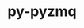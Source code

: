 ---
title: "py-pyzmq"
layout: cache
categories: [package, develop]
meta: {"compilers": ["gcc@=11.1.0", "gcc@=11.4.0", "gcc@=9.4.0", "oneapi@=2024.2.1"], "num_specs": 96, "num_specs_by_stack": {"data-vis-sdk": 6, "e4s": 26, "e4s-neoverse-v2": 19, "e4s-neoverse_v1": 12, "e4s-oneapi": 28, "e4s-power": 5, "root": 96}, "oss": ["ubuntu20.04", "ubuntu22.04"], "platforms": ["linux"], "stacks": ["data-vis-sdk", "e4s", "e4s-neoverse-v2", "e4s-neoverse_v1", "e4s-oneapi", "e4s-power", "root"], "targets": ["neoverse_v1", "neoverse_v2", "ppc64le", "x86_64_v3"], "versions": ["17.1.2", "25.1.2", "26.2.0"]}
spec_details: [{"compiler": "oneapi@=2024.2.1", "hash": "2eceih6ie76fep6oa3f5pjsam4u2s2an", "os": "ubuntu22.04", "platform": "linux", "size": "-", "stacks": ["e4s-oneapi", "root"], "tarball": "https://binaries.spack.io/develop/build_cache/linux-ubuntu22.04-x86_64_v3/oneapi-2024.2.1/py-pyzmq-17.1.2/linux-ubuntu22.04-x86_64_v3-oneapi-2024.2.1-py-pyzmq-17.1.2-2eceih6ie76fep6oa3f5pjsam4u2s2an.spack", "target": "x86_64_v3", "variants": ["build_system=python_pip"], "versions": ["17.1.2"]}, {"compiler": "gcc@=11.4.0", "hash": "2oae6zrz6oubqc44cr7nrxunhf3uba4o", "os": "ubuntu22.04", "platform": "linux", "size": "-", "stacks": ["e4s-neoverse-v2", "root"], "tarball": "https://binaries.spack.io/develop/build_cache/linux-ubuntu22.04-neoverse_v2/gcc-11.4.0/py-pyzmq-26.2.0/linux-ubuntu22.04-neoverse_v2-gcc-11.4.0-py-pyzmq-26.2.0-2oae6zrz6oubqc44cr7nrxunhf3uba4o.spack", "target": "neoverse_v2", "variants": ["build_system=python_pip"], "versions": ["26.2.0"]}, {"compiler": "gcc@=11.4.0", "hash": "3hwk3dhipizdsq2pujb5dceyqb5iquoe", "os": "ubuntu22.04", "platform": "linux", "size": "-", "stacks": ["e4s", "root"], "tarball": "https://binaries.spack.io/develop/build_cache/linux-ubuntu22.04-x86_64_v3/gcc-11.4.0/py-pyzmq-26.2.0/linux-ubuntu22.04-x86_64_v3-gcc-11.4.0-py-pyzmq-26.2.0-3hwk3dhipizdsq2pujb5dceyqb5iquoe.spack", "target": "x86_64_v3", "variants": ["build_system=python_pip"], "versions": ["26.2.0"]}, {"compiler": "oneapi@=2024.2.1", "hash": "3mwq224v6unpkntzpf32glb6bvh7gjcb", "os": "ubuntu22.04", "platform": "linux", "size": "-", "stacks": ["e4s-oneapi", "root"], "tarball": "https://binaries.spack.io/develop/build_cache/linux-ubuntu22.04-x86_64_v3/oneapi-2024.2.1/py-pyzmq-25.1.2/linux-ubuntu22.04-x86_64_v3-oneapi-2024.2.1-py-pyzmq-25.1.2-3mwq224v6unpkntzpf32glb6bvh7gjcb.spack", "target": "x86_64_v3", "variants": ["build_system=python_pip"], "versions": ["25.1.2"]}, {"compiler": "gcc@=11.4.0", "hash": "3qciayjk7y2mb5tmisbpz7wwezadfddk", "os": "ubuntu22.04", "platform": "linux", "size": "-", "stacks": ["e4s-neoverse-v2", "root"], "tarball": "https://binaries.spack.io/develop/build_cache/linux-ubuntu22.04-neoverse_v2/gcc-11.4.0/py-pyzmq-26.2.0/linux-ubuntu22.04-neoverse_v2-gcc-11.4.0-py-pyzmq-26.2.0-3qciayjk7y2mb5tmisbpz7wwezadfddk.spack", "target": "neoverse_v2", "variants": ["build_system=python_pip"], "versions": ["26.2.0"]}, {"compiler": "gcc@=9.4.0", "hash": "3ugiafbokcx6nlbud3jbcpdjyluckcir", "os": "ubuntu20.04", "platform": "linux", "size": "-", "stacks": ["e4s-power", "root"], "tarball": "https://binaries.spack.io/develop/build_cache/linux-ubuntu20.04-ppc64le/gcc-9.4.0/py-pyzmq-26.2.0/linux-ubuntu20.04-ppc64le-gcc-9.4.0-py-pyzmq-26.2.0-3ugiafbokcx6nlbud3jbcpdjyluckcir.spack", "target": "ppc64le", "variants": ["build_system=python_pip"], "versions": ["26.2.0"]}, {"compiler": "gcc@=11.4.0", "hash": "5dyulc4cxj2dscjch6gj26rkh24xlc7a", "os": "ubuntu22.04", "platform": "linux", "size": "-", "stacks": ["e4s-neoverse_v1", "root"], "tarball": "https://binaries.spack.io/develop/build_cache/linux-ubuntu22.04-neoverse_v1/gcc-11.4.0/py-pyzmq-26.2.0/linux-ubuntu22.04-neoverse_v1-gcc-11.4.0-py-pyzmq-26.2.0-5dyulc4cxj2dscjch6gj26rkh24xlc7a.spack", "target": "neoverse_v1", "variants": ["build_system=python_pip"], "versions": ["26.2.0"]}, {"compiler": "gcc@=11.4.0", "hash": "5f54tcur2lsf4bda6fdpqik5y4rlvtag", "os": "ubuntu22.04", "platform": "linux", "size": "-", "stacks": ["e4s-neoverse_v1", "root"], "tarball": "https://binaries.spack.io/develop/build_cache/linux-ubuntu22.04-neoverse_v1/gcc-11.4.0/py-pyzmq-26.2.0/linux-ubuntu22.04-neoverse_v1-gcc-11.4.0-py-pyzmq-26.2.0-5f54tcur2lsf4bda6fdpqik5y4rlvtag.spack", "target": "neoverse_v1", "variants": ["build_system=python_pip"], "versions": ["26.2.0"]}, {"compiler": "gcc@=11.4.0", "hash": "6aqzkogux7k7ggb7pfv4lmoj4m7zyh6q", "os": "ubuntu22.04", "platform": "linux", "size": "-", "stacks": ["e4s", "root"], "tarball": "https://binaries.spack.io/develop/build_cache/linux-ubuntu22.04-x86_64_v3/gcc-11.4.0/py-pyzmq-26.2.0/linux-ubuntu22.04-x86_64_v3-gcc-11.4.0-py-pyzmq-26.2.0-6aqzkogux7k7ggb7pfv4lmoj4m7zyh6q.spack", "target": "x86_64_v3", "variants": ["build_system=python_pip"], "versions": ["26.2.0"]}, {"compiler": "oneapi@=2024.2.1", "hash": "6mvno2xlm23uec53updbodddc3vlqo7q", "os": "ubuntu22.04", "platform": "linux", "size": "-", "stacks": ["e4s-oneapi", "root"], "tarball": "https://binaries.spack.io/develop/build_cache/linux-ubuntu22.04-x86_64_v3/oneapi-2024.2.1/py-pyzmq-26.2.0/linux-ubuntu22.04-x86_64_v3-oneapi-2024.2.1-py-pyzmq-26.2.0-6mvno2xlm23uec53updbodddc3vlqo7q.spack", "target": "x86_64_v3", "variants": ["build_system=python_pip"], "versions": ["26.2.0"]}, {"compiler": "gcc@=9.4.0", "hash": "6rc7b2mvg7y5anyvrrp7c3hvrbr3wvxd", "os": "ubuntu20.04", "platform": "linux", "size": "-", "stacks": ["e4s-power", "root"], "tarball": "https://binaries.spack.io/develop/build_cache/linux-ubuntu20.04-ppc64le/gcc-9.4.0/py-pyzmq-17.1.2/linux-ubuntu20.04-ppc64le-gcc-9.4.0-py-pyzmq-17.1.2-6rc7b2mvg7y5anyvrrp7c3hvrbr3wvxd.spack", "target": "ppc64le", "variants": ["build_system=python_pip"], "versions": ["17.1.2"]}, {"compiler": "gcc@=11.4.0", "hash": "6wvcv7i7qxbysq6uehuvfehyqlu7rcm7", "os": "ubuntu22.04", "platform": "linux", "size": "-", "stacks": ["e4s", "root"], "tarball": "https://binaries.spack.io/develop/build_cache/linux-ubuntu22.04-x86_64_v3/gcc-11.4.0/py-pyzmq-26.2.0/linux-ubuntu22.04-x86_64_v3-gcc-11.4.0-py-pyzmq-26.2.0-6wvcv7i7qxbysq6uehuvfehyqlu7rcm7.spack", "target": "x86_64_v3", "variants": ["build_system=python_pip"], "versions": ["26.2.0"]}, {"compiler": "gcc@=11.4.0", "hash": "75zyy6cfygc6635wnz6ofy33ucbaywra", "os": "ubuntu22.04", "platform": "linux", "size": "-", "stacks": ["e4s-neoverse_v1", "root"], "tarball": "https://binaries.spack.io/develop/build_cache/linux-ubuntu22.04-neoverse_v1/gcc-11.4.0/py-pyzmq-17.1.2/linux-ubuntu22.04-neoverse_v1-gcc-11.4.0-py-pyzmq-17.1.2-75zyy6cfygc6635wnz6ofy33ucbaywra.spack", "target": "neoverse_v1", "variants": ["build_system=python_pip"], "versions": ["17.1.2"]}, {"compiler": "gcc@=11.4.0", "hash": "7q4e4tqpak3iyk5oayxemsea57xc54xr", "os": "ubuntu22.04", "platform": "linux", "size": "-", "stacks": ["e4s-neoverse_v1", "root"], "tarball": "https://binaries.spack.io/develop/build_cache/linux-ubuntu22.04-neoverse_v1/gcc-11.4.0/py-pyzmq-26.2.0/linux-ubuntu22.04-neoverse_v1-gcc-11.4.0-py-pyzmq-26.2.0-7q4e4tqpak3iyk5oayxemsea57xc54xr.spack", "target": "neoverse_v1", "variants": ["build_system=python_pip"], "versions": ["26.2.0"]}, {"compiler": "gcc@=11.1.0", "hash": "afj47qhtyxhnnrk7c7tmkcrjeumjwhy3", "os": "ubuntu20.04", "platform": "linux", "size": "-", "stacks": ["data-vis-sdk", "root"], "tarball": "https://binaries.spack.io/develop/build_cache/linux-ubuntu20.04-x86_64_v3/gcc-11.1.0/py-pyzmq-26.2.0/linux-ubuntu20.04-x86_64_v3-gcc-11.1.0-py-pyzmq-26.2.0-afj47qhtyxhnnrk7c7tmkcrjeumjwhy3.spack", "target": "x86_64_v3", "variants": ["build_system=python_pip"], "versions": ["26.2.0"]}, {"compiler": "gcc@=11.4.0", "hash": "bg7xih22dyfpvw2abak4wj4zlqnt4zez", "os": "ubuntu22.04", "platform": "linux", "size": "-", "stacks": ["e4s-neoverse-v2", "root"], "tarball": "https://binaries.spack.io/develop/build_cache/linux-ubuntu22.04-neoverse_v2/gcc-11.4.0/py-pyzmq-26.2.0/linux-ubuntu22.04-neoverse_v2-gcc-11.4.0-py-pyzmq-26.2.0-bg7xih22dyfpvw2abak4wj4zlqnt4zez.spack", "target": "neoverse_v2", "variants": ["build_system=python_pip"], "versions": ["26.2.0"]}, {"compiler": "gcc@=11.4.0", "hash": "btiwkcsv3wboiuckm5nyds2nalttu3zp", "os": "ubuntu22.04", "platform": "linux", "size": "-", "stacks": ["e4s", "root"], "tarball": "https://binaries.spack.io/develop/build_cache/linux-ubuntu22.04-x86_64_v3/gcc-11.4.0/py-pyzmq-26.2.0/linux-ubuntu22.04-x86_64_v3-gcc-11.4.0-py-pyzmq-26.2.0-btiwkcsv3wboiuckm5nyds2nalttu3zp.spack", "target": "x86_64_v3", "variants": ["build_system=python_pip"], "versions": ["26.2.0"]}, {"compiler": "oneapi@=2024.2.1", "hash": "c5dyucjps2g5ockrtasfxco4yriujs5b", "os": "ubuntu22.04", "platform": "linux", "size": "-", "stacks": ["e4s-oneapi", "root"], "tarball": "https://binaries.spack.io/develop/build_cache/linux-ubuntu22.04-x86_64_v3/oneapi-2024.2.1/py-pyzmq-26.2.0/linux-ubuntu22.04-x86_64_v3-oneapi-2024.2.1-py-pyzmq-26.2.0-c5dyucjps2g5ockrtasfxco4yriujs5b.spack", "target": "x86_64_v3", "variants": ["build_system=python_pip"], "versions": ["26.2.0"]}, {"compiler": "gcc@=11.4.0", "hash": "c6auvhytkonqej3tix5e2vyjeght5npo", "os": "ubuntu22.04", "platform": "linux", "size": "-", "stacks": ["e4s", "root"], "tarball": "https://binaries.spack.io/develop/build_cache/linux-ubuntu22.04-x86_64_v3/gcc-11.4.0/py-pyzmq-26.2.0/linux-ubuntu22.04-x86_64_v3-gcc-11.4.0-py-pyzmq-26.2.0-c6auvhytkonqej3tix5e2vyjeght5npo.spack", "target": "x86_64_v3", "variants": ["build_system=python_pip"], "versions": ["26.2.0"]}, {"compiler": "oneapi@=2024.2.1", "hash": "cie2ulb7e4tpzbd5lr5df4fhc226v4rl", "os": "ubuntu22.04", "platform": "linux", "size": "-", "stacks": ["e4s-oneapi", "root"], "tarball": "https://binaries.spack.io/develop/build_cache/linux-ubuntu22.04-x86_64_v3/oneapi-2024.2.1/py-pyzmq-26.2.0/linux-ubuntu22.04-x86_64_v3-oneapi-2024.2.1-py-pyzmq-26.2.0-cie2ulb7e4tpzbd5lr5df4fhc226v4rl.spack", "target": "x86_64_v3", "variants": ["build_system=python_pip"], "versions": ["26.2.0"]}, {"compiler": "gcc@=11.4.0", "hash": "cobxzrp4epy2m4i4tjlhwqy2pvemgjat", "os": "ubuntu22.04", "platform": "linux", "size": "-", "stacks": ["e4s-neoverse-v2", "root"], "tarball": "https://binaries.spack.io/develop/build_cache/linux-ubuntu22.04-neoverse_v2/gcc-11.4.0/py-pyzmq-26.2.0/linux-ubuntu22.04-neoverse_v2-gcc-11.4.0-py-pyzmq-26.2.0-cobxzrp4epy2m4i4tjlhwqy2pvemgjat.spack", "target": "neoverse_v2", "variants": ["build_system=python_pip"], "versions": ["26.2.0"]}, {"compiler": "oneapi@=2024.2.1", "hash": "cofxy6mefqax4rpdc4jcgjqmxaf2vzkq", "os": "ubuntu22.04", "platform": "linux", "size": "-", "stacks": ["e4s-oneapi", "root"], "tarball": "https://binaries.spack.io/develop/build_cache/linux-ubuntu22.04-x86_64_v3/oneapi-2024.2.1/py-pyzmq-26.2.0/linux-ubuntu22.04-x86_64_v3-oneapi-2024.2.1-py-pyzmq-26.2.0-cofxy6mefqax4rpdc4jcgjqmxaf2vzkq.spack", "target": "x86_64_v3", "variants": ["build_system=python_pip"], "versions": ["26.2.0"]}, {"compiler": "oneapi@=2024.2.1", "hash": "csu6po5mlsiqxsntfopdvlolvchkbzbb", "os": "ubuntu22.04", "platform": "linux", "size": "-", "stacks": ["e4s-oneapi", "root"], "tarball": "https://binaries.spack.io/develop/build_cache/linux-ubuntu22.04-x86_64_v3/oneapi-2024.2.1/py-pyzmq-25.1.2/linux-ubuntu22.04-x86_64_v3-oneapi-2024.2.1-py-pyzmq-25.1.2-csu6po5mlsiqxsntfopdvlolvchkbzbb.spack", "target": "x86_64_v3", "variants": ["build_system=python_pip"], "versions": ["25.1.2"]}, {"compiler": "oneapi@=2024.2.1", "hash": "d3iv3lah4xo23zhugnwyexvsuz6v2zpv", "os": "ubuntu22.04", "platform": "linux", "size": "-", "stacks": ["e4s-oneapi", "root"], "tarball": "https://binaries.spack.io/develop/build_cache/linux-ubuntu22.04-x86_64_v3/oneapi-2024.2.1/py-pyzmq-25.1.2/linux-ubuntu22.04-x86_64_v3-oneapi-2024.2.1-py-pyzmq-25.1.2-d3iv3lah4xo23zhugnwyexvsuz6v2zpv.spack", "target": "x86_64_v3", "variants": ["build_system=python_pip"], "versions": ["25.1.2"]}, {"compiler": "oneapi@=2024.2.1", "hash": "da4ptlvdk5i3ams3eea4zigu6bi363gv", "os": "ubuntu22.04", "platform": "linux", "size": "-", "stacks": ["e4s-oneapi", "root"], "tarball": "https://binaries.spack.io/develop/build_cache/linux-ubuntu22.04-x86_64_v3/oneapi-2024.2.1/py-pyzmq-26.2.0/linux-ubuntu22.04-x86_64_v3-oneapi-2024.2.1-py-pyzmq-26.2.0-da4ptlvdk5i3ams3eea4zigu6bi363gv.spack", "target": "x86_64_v3", "variants": ["build_system=python_pip"], "versions": ["26.2.0"]}, {"compiler": "gcc@=11.4.0", "hash": "davrbyadnwnrdyz3llzamay2qri6hwuj", "os": "ubuntu22.04", "platform": "linux", "size": "-", "stacks": ["e4s", "root"], "tarball": "https://binaries.spack.io/develop/build_cache/linux-ubuntu22.04-x86_64_v3/gcc-11.4.0/py-pyzmq-17.1.2/linux-ubuntu22.04-x86_64_v3-gcc-11.4.0-py-pyzmq-17.1.2-davrbyadnwnrdyz3llzamay2qri6hwuj.spack", "target": "x86_64_v3", "variants": ["build_system=python_pip"], "versions": ["17.1.2"]}, {"compiler": "oneapi@=2024.2.1", "hash": "ddn6da5jnuxjgwkzrrkrwe3ay62hza5g", "os": "ubuntu22.04", "platform": "linux", "size": "-", "stacks": ["e4s-oneapi", "root"], "tarball": "https://binaries.spack.io/develop/build_cache/linux-ubuntu22.04-x86_64_v3/oneapi-2024.2.1/py-pyzmq-26.2.0/linux-ubuntu22.04-x86_64_v3-oneapi-2024.2.1-py-pyzmq-26.2.0-ddn6da5jnuxjgwkzrrkrwe3ay62hza5g.spack", "target": "x86_64_v3", "variants": ["build_system=python_pip"], "versions": ["26.2.0"]}, {"compiler": "gcc@=11.4.0", "hash": "drumi6on2czp4pfo77hu77e5oqwj3i4y", "os": "ubuntu22.04", "platform": "linux", "size": "-", "stacks": ["e4s-neoverse-v2", "root"], "tarball": "https://binaries.spack.io/develop/build_cache/linux-ubuntu22.04-neoverse_v2/gcc-11.4.0/py-pyzmq-26.2.0/linux-ubuntu22.04-neoverse_v2-gcc-11.4.0-py-pyzmq-26.2.0-drumi6on2czp4pfo77hu77e5oqwj3i4y.spack", "target": "neoverse_v2", "variants": ["build_system=python_pip"], "versions": ["26.2.0"]}, {"compiler": "gcc@=11.4.0", "hash": "dypkr6bqhafugrceky2hejdrxuxkz4ko", "os": "ubuntu22.04", "platform": "linux", "size": "-", "stacks": ["e4s", "root"], "tarball": "https://binaries.spack.io/develop/build_cache/linux-ubuntu22.04-x86_64_v3/gcc-11.4.0/py-pyzmq-17.1.2/linux-ubuntu22.04-x86_64_v3-gcc-11.4.0-py-pyzmq-17.1.2-dypkr6bqhafugrceky2hejdrxuxkz4ko.spack", "target": "x86_64_v3", "variants": ["build_system=python_pip"], "versions": ["17.1.2"]}, {"compiler": "gcc@=11.4.0", "hash": "eeognz67jtyrynzna4bpcqtnfk3sat75", "os": "ubuntu22.04", "platform": "linux", "size": "-", "stacks": ["e4s-neoverse-v2", "root"], "tarball": "https://binaries.spack.io/develop/build_cache/linux-ubuntu22.04-neoverse_v2/gcc-11.4.0/py-pyzmq-26.2.0/linux-ubuntu22.04-neoverse_v2-gcc-11.4.0-py-pyzmq-26.2.0-eeognz67jtyrynzna4bpcqtnfk3sat75.spack", "target": "neoverse_v2", "variants": ["build_system=python_pip"], "versions": ["26.2.0"]}, {"compiler": "gcc@=11.4.0", "hash": "fcxdxzyx4vjztb33nnkqouhphmddnvp7", "os": "ubuntu22.04", "platform": "linux", "size": "-", "stacks": ["e4s", "root"], "tarball": "https://binaries.spack.io/develop/build_cache/linux-ubuntu22.04-x86_64_v3/gcc-11.4.0/py-pyzmq-26.2.0/linux-ubuntu22.04-x86_64_v3-gcc-11.4.0-py-pyzmq-26.2.0-fcxdxzyx4vjztb33nnkqouhphmddnvp7.spack", "target": "x86_64_v3", "variants": ["build_system=python_pip"], "versions": ["26.2.0"]}, {"compiler": "oneapi@=2024.2.1", "hash": "fl3tanzyma5xd5msmcypzfddgzwssmln", "os": "ubuntu22.04", "platform": "linux", "size": "-", "stacks": ["e4s-oneapi", "root"], "tarball": "https://binaries.spack.io/develop/build_cache/linux-ubuntu22.04-x86_64_v3/oneapi-2024.2.1/py-pyzmq-25.1.2/linux-ubuntu22.04-x86_64_v3-oneapi-2024.2.1-py-pyzmq-25.1.2-fl3tanzyma5xd5msmcypzfddgzwssmln.spack", "target": "x86_64_v3", "variants": ["build_system=python_pip"], "versions": ["25.1.2"]}, {"compiler": "gcc@=11.4.0", "hash": "fne732dlnmtag6oewizmb4k5vsepzvzh", "os": "ubuntu22.04", "platform": "linux", "size": "-", "stacks": ["e4s", "root"], "tarball": "https://binaries.spack.io/develop/build_cache/linux-ubuntu22.04-x86_64_v3/gcc-11.4.0/py-pyzmq-26.2.0/linux-ubuntu22.04-x86_64_v3-gcc-11.4.0-py-pyzmq-26.2.0-fne732dlnmtag6oewizmb4k5vsepzvzh.spack", "target": "x86_64_v3", "variants": ["build_system=python_pip"], "versions": ["26.2.0"]}, {"compiler": "gcc@=11.4.0", "hash": "frgbhuidqc2uty4uhur23hjwcojftruw", "os": "ubuntu22.04", "platform": "linux", "size": "-", "stacks": ["e4s-neoverse-v2", "root"], "tarball": "https://binaries.spack.io/develop/build_cache/linux-ubuntu22.04-neoverse_v2/gcc-11.4.0/py-pyzmq-26.2.0/linux-ubuntu22.04-neoverse_v2-gcc-11.4.0-py-pyzmq-26.2.0-frgbhuidqc2uty4uhur23hjwcojftruw.spack", "target": "neoverse_v2", "variants": ["build_system=python_pip"], "versions": ["26.2.0"]}, {"compiler": "oneapi@=2024.2.1", "hash": "fyvwahdhkiy7vvqzzxoivx4xrkfw2kyf", "os": "ubuntu22.04", "platform": "linux", "size": "-", "stacks": ["e4s-oneapi", "root"], "tarball": "https://binaries.spack.io/develop/build_cache/linux-ubuntu22.04-x86_64_v3/oneapi-2024.2.1/py-pyzmq-17.1.2/linux-ubuntu22.04-x86_64_v3-oneapi-2024.2.1-py-pyzmq-17.1.2-fyvwahdhkiy7vvqzzxoivx4xrkfw2kyf.spack", "target": "x86_64_v3", "variants": ["build_system=python_pip"], "versions": ["17.1.2"]}, {"compiler": "gcc@=11.4.0", "hash": "g2ykomaayz2rrlaqaw3ddmyijqczxbfc", "os": "ubuntu22.04", "platform": "linux", "size": "-", "stacks": ["e4s-neoverse-v2", "root"], "tarball": "https://binaries.spack.io/develop/build_cache/linux-ubuntu22.04-neoverse_v2/gcc-11.4.0/py-pyzmq-17.1.2/linux-ubuntu22.04-neoverse_v2-gcc-11.4.0-py-pyzmq-17.1.2-g2ykomaayz2rrlaqaw3ddmyijqczxbfc.spack", "target": "neoverse_v2", "variants": ["build_system=python_pip"], "versions": ["17.1.2"]}, {"compiler": "gcc@=11.4.0", "hash": "g56hit5mtdzkfaqokbgtzoxxx63kpbvl", "os": "ubuntu22.04", "platform": "linux", "size": "-", "stacks": ["e4s-neoverse-v2", "root"], "tarball": "https://binaries.spack.io/develop/build_cache/linux-ubuntu22.04-neoverse_v2/gcc-11.4.0/py-pyzmq-17.1.2/linux-ubuntu22.04-neoverse_v2-gcc-11.4.0-py-pyzmq-17.1.2-g56hit5mtdzkfaqokbgtzoxxx63kpbvl.spack", "target": "neoverse_v2", "variants": ["build_system=python_pip"], "versions": ["17.1.2"]}, {"compiler": "gcc@=11.4.0", "hash": "ge2gdrzs7vs4vwjxzzjsn73izjbzuugz", "os": "ubuntu22.04", "platform": "linux", "size": "-", "stacks": ["e4s", "root"], "tarball": "https://binaries.spack.io/develop/build_cache/linux-ubuntu22.04-x86_64_v3/gcc-11.4.0/py-pyzmq-26.2.0/linux-ubuntu22.04-x86_64_v3-gcc-11.4.0-py-pyzmq-26.2.0-ge2gdrzs7vs4vwjxzzjsn73izjbzuugz.spack", "target": "x86_64_v3", "variants": ["build_system=python_pip"], "versions": ["26.2.0"]}, {"compiler": "gcc@=9.4.0", "hash": "ged2bvyxb5cgzlngbrlkiwtkbz4ztsm6", "os": "ubuntu20.04", "platform": "linux", "size": "-", "stacks": ["e4s-power", "root"], "tarball": "https://binaries.spack.io/develop/build_cache/linux-ubuntu20.04-ppc64le/gcc-9.4.0/py-pyzmq-26.2.0/linux-ubuntu20.04-ppc64le-gcc-9.4.0-py-pyzmq-26.2.0-ged2bvyxb5cgzlngbrlkiwtkbz4ztsm6.spack", "target": "ppc64le", "variants": ["build_system=python_pip"], "versions": ["26.2.0"]}, {"compiler": "oneapi@=2024.2.1", "hash": "gtdqmrul5rho4iibyuxkkeuykx2gezrp", "os": "ubuntu22.04", "platform": "linux", "size": "-", "stacks": ["e4s-oneapi", "root"], "tarball": "https://binaries.spack.io/develop/build_cache/linux-ubuntu22.04-x86_64_v3/oneapi-2024.2.1/py-pyzmq-26.2.0/linux-ubuntu22.04-x86_64_v3-oneapi-2024.2.1-py-pyzmq-26.2.0-gtdqmrul5rho4iibyuxkkeuykx2gezrp.spack", "target": "x86_64_v3", "variants": ["build_system=python_pip"], "versions": ["26.2.0"]}, {"compiler": "gcc@=11.4.0", "hash": "hfkgtjccm4i53zvdyoizcitkvbketin4", "os": "ubuntu22.04", "platform": "linux", "size": "-", "stacks": ["e4s-neoverse-v2", "root"], "tarball": "https://binaries.spack.io/develop/build_cache/linux-ubuntu22.04-neoverse_v2/gcc-11.4.0/py-pyzmq-17.1.2/linux-ubuntu22.04-neoverse_v2-gcc-11.4.0-py-pyzmq-17.1.2-hfkgtjccm4i53zvdyoizcitkvbketin4.spack", "target": "neoverse_v2", "variants": ["build_system=python_pip"], "versions": ["17.1.2"]}, {"compiler": "oneapi@=2024.2.1", "hash": "hpgsb3tfhj7hyl7pvbj5souyqqschtag", "os": "ubuntu22.04", "platform": "linux", "size": "-", "stacks": ["e4s-oneapi", "root"], "tarball": "https://binaries.spack.io/develop/build_cache/linux-ubuntu22.04-x86_64_v3/oneapi-2024.2.1/py-pyzmq-26.2.0/linux-ubuntu22.04-x86_64_v3-oneapi-2024.2.1-py-pyzmq-26.2.0-hpgsb3tfhj7hyl7pvbj5souyqqschtag.spack", "target": "x86_64_v3", "variants": ["build_system=python_pip"], "versions": ["26.2.0"]}, {"compiler": "oneapi@=2024.2.1", "hash": "htosvlwnjjiexvezgnazfwkomwullhxs", "os": "ubuntu22.04", "platform": "linux", "size": "-", "stacks": ["e4s-oneapi", "root"], "tarball": "https://binaries.spack.io/develop/build_cache/linux-ubuntu22.04-x86_64_v3/oneapi-2024.2.1/py-pyzmq-26.2.0/linux-ubuntu22.04-x86_64_v3-oneapi-2024.2.1-py-pyzmq-26.2.0-htosvlwnjjiexvezgnazfwkomwullhxs.spack", "target": "x86_64_v3", "variants": ["build_system=python_pip"], "versions": ["26.2.0"]}, {"compiler": "gcc@=9.4.0", "hash": "huzllifuec2taogszphkeoamwahsvveg", "os": "ubuntu20.04", "platform": "linux", "size": "-", "stacks": ["e4s-power", "root"], "tarball": "https://binaries.spack.io/develop/build_cache/linux-ubuntu20.04-ppc64le/gcc-9.4.0/py-pyzmq-26.2.0/linux-ubuntu20.04-ppc64le-gcc-9.4.0-py-pyzmq-26.2.0-huzllifuec2taogszphkeoamwahsvveg.spack", "target": "ppc64le", "variants": ["build_system=python_pip"], "versions": ["26.2.0"]}, {"compiler": "oneapi@=2024.2.1", "hash": "iarq7zpuacger2acoicxuxgux5ngf5tq", "os": "ubuntu22.04", "platform": "linux", "size": "-", "stacks": ["e4s-oneapi", "root"], "tarball": "https://binaries.spack.io/develop/build_cache/linux-ubuntu22.04-x86_64_v3/oneapi-2024.2.1/py-pyzmq-26.2.0/linux-ubuntu22.04-x86_64_v3-oneapi-2024.2.1-py-pyzmq-26.2.0-iarq7zpuacger2acoicxuxgux5ngf5tq.spack", "target": "x86_64_v3", "variants": ["build_system=python_pip"], "versions": ["26.2.0"]}, {"compiler": "gcc@=11.4.0", "hash": "ihtkdgopfdjvz7zatxxy6at42ca2wa5u", "os": "ubuntu22.04", "platform": "linux", "size": "-", "stacks": ["e4s", "root"], "tarball": "https://binaries.spack.io/develop/build_cache/linux-ubuntu22.04-x86_64_v3/gcc-11.4.0/py-pyzmq-26.2.0/linux-ubuntu22.04-x86_64_v3-gcc-11.4.0-py-pyzmq-26.2.0-ihtkdgopfdjvz7zatxxy6at42ca2wa5u.spack", "target": "x86_64_v3", "variants": ["build_system=python_pip"], "versions": ["26.2.0"]}, {"compiler": "gcc@=11.4.0", "hash": "iycofr6mf2arpgdz5hsocmycueztgxoq", "os": "ubuntu22.04", "platform": "linux", "size": "-", "stacks": ["e4s-neoverse_v1", "root"], "tarball": "https://binaries.spack.io/develop/build_cache/linux-ubuntu22.04-neoverse_v1/gcc-11.4.0/py-pyzmq-26.2.0/linux-ubuntu22.04-neoverse_v1-gcc-11.4.0-py-pyzmq-26.2.0-iycofr6mf2arpgdz5hsocmycueztgxoq.spack", "target": "neoverse_v1", "variants": ["build_system=python_pip"], "versions": ["26.2.0"]}, {"compiler": "gcc@=11.4.0", "hash": "jrbab7mobcfcwjse4ovdp62jcqs4dn3e", "os": "ubuntu22.04", "platform": "linux", "size": "-", "stacks": ["e4s-neoverse_v1", "root"], "tarball": "https://binaries.spack.io/develop/build_cache/linux-ubuntu22.04-neoverse_v1/gcc-11.4.0/py-pyzmq-17.1.2/linux-ubuntu22.04-neoverse_v1-gcc-11.4.0-py-pyzmq-17.1.2-jrbab7mobcfcwjse4ovdp62jcqs4dn3e.spack", "target": "neoverse_v1", "variants": ["build_system=python_pip"], "versions": ["17.1.2"]}, {"compiler": "gcc@=11.4.0", "hash": "jt6emjm54fkmm5efxllq7ojytp4ffcju", "os": "ubuntu22.04", "platform": "linux", "size": "-", "stacks": ["e4s", "root"], "tarball": "https://binaries.spack.io/develop/build_cache/linux-ubuntu22.04-x86_64_v3/gcc-11.4.0/py-pyzmq-26.2.0/linux-ubuntu22.04-x86_64_v3-gcc-11.4.0-py-pyzmq-26.2.0-jt6emjm54fkmm5efxllq7ojytp4ffcju.spack", "target": "x86_64_v3", "variants": ["build_system=python_pip"], "versions": ["26.2.0"]}, {"compiler": "gcc@=11.1.0", "hash": "keziqd2xsw3v5rmwgpa6jtxg5hlvnb7l", "os": "ubuntu20.04", "platform": "linux", "size": "-", "stacks": ["data-vis-sdk", "root"], "tarball": "https://binaries.spack.io/develop/build_cache/linux-ubuntu20.04-x86_64_v3/gcc-11.1.0/py-pyzmq-26.2.0/linux-ubuntu20.04-x86_64_v3-gcc-11.1.0-py-pyzmq-26.2.0-keziqd2xsw3v5rmwgpa6jtxg5hlvnb7l.spack", "target": "x86_64_v3", "variants": ["build_system=python_pip"], "versions": ["26.2.0"]}, {"compiler": "gcc@=11.4.0", "hash": "lcqqsxgavsgdykualhienoyi7h7ulwmi", "os": "ubuntu22.04", "platform": "linux", "size": "-", "stacks": ["e4s-neoverse-v2", "root"], "tarball": "https://binaries.spack.io/develop/build_cache/linux-ubuntu22.04-neoverse_v2/gcc-11.4.0/py-pyzmq-17.1.2/linux-ubuntu22.04-neoverse_v2-gcc-11.4.0-py-pyzmq-17.1.2-lcqqsxgavsgdykualhienoyi7h7ulwmi.spack", "target": "neoverse_v2", "variants": ["build_system=python_pip"], "versions": ["17.1.2"]}, {"compiler": "gcc@=11.4.0", "hash": "loupt5ji2lh4a3gge43cst5g5yc22wkh", "os": "ubuntu22.04", "platform": "linux", "size": "-", "stacks": ["e4s-neoverse_v1", "root"], "tarball": "https://binaries.spack.io/develop/build_cache/linux-ubuntu22.04-neoverse_v1/gcc-11.4.0/py-pyzmq-17.1.2/linux-ubuntu22.04-neoverse_v1-gcc-11.4.0-py-pyzmq-17.1.2-loupt5ji2lh4a3gge43cst5g5yc22wkh.spack", "target": "neoverse_v1", "variants": ["build_system=python_pip"], "versions": ["17.1.2"]}, {"compiler": "gcc@=11.4.0", "hash": "m42527gxk2uwyjn4p44jx2t7gpkhk73m", "os": "ubuntu22.04", "platform": "linux", "size": "-", "stacks": ["e4s", "root"], "tarball": "https://binaries.spack.io/develop/build_cache/linux-ubuntu22.04-x86_64_v3/gcc-11.4.0/py-pyzmq-26.2.0/linux-ubuntu22.04-x86_64_v3-gcc-11.4.0-py-pyzmq-26.2.0-m42527gxk2uwyjn4p44jx2t7gpkhk73m.spack", "target": "x86_64_v3", "variants": ["build_system=python_pip"], "versions": ["26.2.0"]}, {"compiler": "gcc@=11.4.0", "hash": "mkkp5ao6rmxpxpec74f6kaizlqtjqvwy", "os": "ubuntu22.04", "platform": "linux", "size": "-", "stacks": ["e4s", "root"], "tarball": "https://binaries.spack.io/develop/build_cache/linux-ubuntu22.04-x86_64_v3/gcc-11.4.0/py-pyzmq-26.2.0/linux-ubuntu22.04-x86_64_v3-gcc-11.4.0-py-pyzmq-26.2.0-mkkp5ao6rmxpxpec74f6kaizlqtjqvwy.spack", "target": "x86_64_v3", "variants": ["build_system=python_pip"], "versions": ["26.2.0"]}, {"compiler": "oneapi@=2024.2.1", "hash": "nehlihf2kky2l6txqivuu2oxrjshqlrv", "os": "ubuntu22.04", "platform": "linux", "size": "-", "stacks": ["e4s-oneapi", "root"], "tarball": "https://binaries.spack.io/develop/build_cache/linux-ubuntu22.04-x86_64_v3/oneapi-2024.2.1/py-pyzmq-17.1.2/linux-ubuntu22.04-x86_64_v3-oneapi-2024.2.1-py-pyzmq-17.1.2-nehlihf2kky2l6txqivuu2oxrjshqlrv.spack", "target": "x86_64_v3", "variants": ["build_system=python_pip"], "versions": ["17.1.2"]}, {"compiler": "gcc@=9.4.0", "hash": "nnbnuj73dgc6635bzrj3wd5mk2q4lq6m", "os": "ubuntu20.04", "platform": "linux", "size": "-", "stacks": ["e4s-power", "root"], "tarball": "https://binaries.spack.io/develop/build_cache/linux-ubuntu20.04-ppc64le/gcc-9.4.0/py-pyzmq-26.2.0/linux-ubuntu20.04-ppc64le-gcc-9.4.0-py-pyzmq-26.2.0-nnbnuj73dgc6635bzrj3wd5mk2q4lq6m.spack", "target": "ppc64le", "variants": ["build_system=python_pip"], "versions": ["26.2.0"]}, {"compiler": "gcc@=11.4.0", "hash": "oehhtlxjjvdowkqcshlklolcj4yk7xxw", "os": "ubuntu22.04", "platform": "linux", "size": "-", "stacks": ["e4s", "root"], "tarball": "https://binaries.spack.io/develop/build_cache/linux-ubuntu22.04-x86_64_v3/gcc-11.4.0/py-pyzmq-26.2.0/linux-ubuntu22.04-x86_64_v3-gcc-11.4.0-py-pyzmq-26.2.0-oehhtlxjjvdowkqcshlklolcj4yk7xxw.spack", "target": "x86_64_v3", "variants": ["build_system=python_pip"], "versions": ["26.2.0"]}, {"compiler": "gcc@=11.4.0", "hash": "ognlrx6gqbfahs6axlidzuqmdksiaunn", "os": "ubuntu22.04", "platform": "linux", "size": "-", "stacks": ["e4s-neoverse-v2", "root"], "tarball": "https://binaries.spack.io/develop/build_cache/linux-ubuntu22.04-neoverse_v2/gcc-11.4.0/py-pyzmq-17.1.2/linux-ubuntu22.04-neoverse_v2-gcc-11.4.0-py-pyzmq-17.1.2-ognlrx6gqbfahs6axlidzuqmdksiaunn.spack", "target": "neoverse_v2", "variants": ["build_system=python_pip"], "versions": ["17.1.2"]}, {"compiler": "gcc@=11.4.0", "hash": "oiwtvth47kpbgrbwtgcwsfi5lezjzyyc", "os": "ubuntu22.04", "platform": "linux", "size": "-", "stacks": ["e4s-neoverse-v2", "root"], "tarball": "https://binaries.spack.io/develop/build_cache/linux-ubuntu22.04-neoverse_v2/gcc-11.4.0/py-pyzmq-26.2.0/linux-ubuntu22.04-neoverse_v2-gcc-11.4.0-py-pyzmq-26.2.0-oiwtvth47kpbgrbwtgcwsfi5lezjzyyc.spack", "target": "neoverse_v2", "variants": ["build_system=python_pip"], "versions": ["26.2.0"]}, {"compiler": "oneapi@=2024.2.1", "hash": "pnpclcyrina7bozwl7x7zbhpngrxmxjg", "os": "ubuntu22.04", "platform": "linux", "size": "-", "stacks": ["e4s-oneapi", "root"], "tarball": "https://binaries.spack.io/develop/build_cache/linux-ubuntu22.04-x86_64_v3/oneapi-2024.2.1/py-pyzmq-17.1.2/linux-ubuntu22.04-x86_64_v3-oneapi-2024.2.1-py-pyzmq-17.1.2-pnpclcyrina7bozwl7x7zbhpngrxmxjg.spack", "target": "x86_64_v3", "variants": ["build_system=python_pip"], "versions": ["17.1.2"]}, {"compiler": "gcc@=11.4.0", "hash": "pocy2qdxfvdvwg4l3mx3d4f4w3fzr223", "os": "ubuntu22.04", "platform": "linux", "size": "-", "stacks": ["e4s-neoverse_v1", "root"], "tarball": "https://binaries.spack.io/develop/build_cache/linux-ubuntu22.04-neoverse_v1/gcc-11.4.0/py-pyzmq-26.2.0/linux-ubuntu22.04-neoverse_v1-gcc-11.4.0-py-pyzmq-26.2.0-pocy2qdxfvdvwg4l3mx3d4f4w3fzr223.spack", "target": "neoverse_v1", "variants": ["build_system=python_pip"], "versions": ["26.2.0"]}, {"compiler": "gcc@=11.4.0", "hash": "puzb5rgfotb5a33rkfixoq7u5p3xovex", "os": "ubuntu22.04", "platform": "linux", "size": "-", "stacks": ["e4s-neoverse-v2", "root"], "tarball": "https://binaries.spack.io/develop/build_cache/linux-ubuntu22.04-neoverse_v2/gcc-11.4.0/py-pyzmq-26.2.0/linux-ubuntu22.04-neoverse_v2-gcc-11.4.0-py-pyzmq-26.2.0-puzb5rgfotb5a33rkfixoq7u5p3xovex.spack", "target": "neoverse_v2", "variants": ["build_system=python_pip"], "versions": ["26.2.0"]}, {"compiler": "oneapi@=2024.2.1", "hash": "pvsjom4s2nu552p2s7bppzh2aajr2gfz", "os": "ubuntu22.04", "platform": "linux", "size": "-", "stacks": ["e4s-oneapi", "root"], "tarball": "https://binaries.spack.io/develop/build_cache/linux-ubuntu22.04-x86_64_v3/oneapi-2024.2.1/py-pyzmq-26.2.0/linux-ubuntu22.04-x86_64_v3-oneapi-2024.2.1-py-pyzmq-26.2.0-pvsjom4s2nu552p2s7bppzh2aajr2gfz.spack", "target": "x86_64_v3", "variants": ["build_system=python_pip"], "versions": ["26.2.0"]}, {"compiler": "gcc@=11.4.0", "hash": "q2geuflso3qs7bxynijbvxlyszewpaqa", "os": "ubuntu22.04", "platform": "linux", "size": "-", "stacks": ["e4s-neoverse_v1", "root"], "tarball": "https://binaries.spack.io/develop/build_cache/linux-ubuntu22.04-neoverse_v1/gcc-11.4.0/py-pyzmq-26.2.0/linux-ubuntu22.04-neoverse_v1-gcc-11.4.0-py-pyzmq-26.2.0-q2geuflso3qs7bxynijbvxlyszewpaqa.spack", "target": "neoverse_v1", "variants": ["build_system=python_pip"], "versions": ["26.2.0"]}, {"compiler": "gcc@=11.4.0", "hash": "qgplqvmlukbd2qvp7jyvmjcpzddvouz4", "os": "ubuntu22.04", "platform": "linux", "size": "-", "stacks": ["e4s", "root"], "tarball": "https://binaries.spack.io/develop/build_cache/linux-ubuntu22.04-x86_64_v3/gcc-11.4.0/py-pyzmq-17.1.2/linux-ubuntu22.04-x86_64_v3-gcc-11.4.0-py-pyzmq-17.1.2-qgplqvmlukbd2qvp7jyvmjcpzddvouz4.spack", "target": "x86_64_v3", "variants": ["build_system=python_pip"], "versions": ["17.1.2"]}, {"compiler": "gcc@=11.4.0", "hash": "qhbdwwitsg7xtzfjbqlu3cyogey25ksm", "os": "ubuntu22.04", "platform": "linux", "size": "-", "stacks": ["e4s", "root"], "tarball": "https://binaries.spack.io/develop/build_cache/linux-ubuntu22.04-x86_64_v3/gcc-11.4.0/py-pyzmq-26.2.0/linux-ubuntu22.04-x86_64_v3-gcc-11.4.0-py-pyzmq-26.2.0-qhbdwwitsg7xtzfjbqlu3cyogey25ksm.spack", "target": "x86_64_v3", "variants": ["build_system=python_pip"], "versions": ["26.2.0"]}, {"compiler": "gcc@=11.4.0", "hash": "qntltmv3bwcefqxguobgfz4zp6ixjqzu", "os": "ubuntu22.04", "platform": "linux", "size": "-", "stacks": ["e4s", "root"], "tarball": "https://binaries.spack.io/develop/build_cache/linux-ubuntu22.04-x86_64_v3/gcc-11.4.0/py-pyzmq-26.2.0/linux-ubuntu22.04-x86_64_v3-gcc-11.4.0-py-pyzmq-26.2.0-qntltmv3bwcefqxguobgfz4zp6ixjqzu.spack", "target": "x86_64_v3", "variants": ["build_system=python_pip"], "versions": ["26.2.0"]}, {"compiler": "gcc@=11.4.0", "hash": "rphzivmvujbseeohjmjymm5wtkivakin", "os": "ubuntu22.04", "platform": "linux", "size": "-", "stacks": ["e4s-neoverse_v1", "root"], "tarball": "https://binaries.spack.io/develop/build_cache/linux-ubuntu22.04-neoverse_v1/gcc-11.4.0/py-pyzmq-26.2.0/linux-ubuntu22.04-neoverse_v1-gcc-11.4.0-py-pyzmq-26.2.0-rphzivmvujbseeohjmjymm5wtkivakin.spack", "target": "neoverse_v1", "variants": ["build_system=python_pip"], "versions": ["26.2.0"]}, {"compiler": "oneapi@=2024.2.1", "hash": "rtyyaxmvd4qodvszfauqph7awf57ouna", "os": "ubuntu22.04", "platform": "linux", "size": "-", "stacks": ["e4s-oneapi", "root"], "tarball": "https://binaries.spack.io/develop/build_cache/linux-ubuntu22.04-x86_64_v3/oneapi-2024.2.1/py-pyzmq-25.1.2/linux-ubuntu22.04-x86_64_v3-oneapi-2024.2.1-py-pyzmq-25.1.2-rtyyaxmvd4qodvszfauqph7awf57ouna.spack", "target": "x86_64_v3", "variants": ["build_system=python_pip"], "versions": ["25.1.2"]}, {"compiler": "gcc@=11.1.0", "hash": "ru47k66bnzw6kw5qz5knqy2mb43xxvqz", "os": "ubuntu20.04", "platform": "linux", "size": "-", "stacks": ["data-vis-sdk", "root"], "tarball": "https://binaries.spack.io/develop/build_cache/linux-ubuntu20.04-x86_64_v3/gcc-11.1.0/py-pyzmq-26.2.0/linux-ubuntu20.04-x86_64_v3-gcc-11.1.0-py-pyzmq-26.2.0-ru47k66bnzw6kw5qz5knqy2mb43xxvqz.spack", "target": "x86_64_v3", "variants": ["build_system=python_pip"], "versions": ["26.2.0"]}, {"compiler": "gcc@=11.4.0", "hash": "ruspatobymc4znexwwdac7hjcjrlmfyv", "os": "ubuntu22.04", "platform": "linux", "size": "-", "stacks": ["e4s-neoverse-v2", "root"], "tarball": "https://binaries.spack.io/develop/build_cache/linux-ubuntu22.04-neoverse_v2/gcc-11.4.0/py-pyzmq-26.2.0/linux-ubuntu22.04-neoverse_v2-gcc-11.4.0-py-pyzmq-26.2.0-ruspatobymc4znexwwdac7hjcjrlmfyv.spack", "target": "neoverse_v2", "variants": ["build_system=python_pip"], "versions": ["26.2.0"]}, {"compiler": "oneapi@=2024.2.1", "hash": "sdl7jngcerzebr2yeu7s2lmbrbxojc3c", "os": "ubuntu22.04", "platform": "linux", "size": "-", "stacks": ["e4s-oneapi", "root"], "tarball": "https://binaries.spack.io/develop/build_cache/linux-ubuntu22.04-x86_64_v3/oneapi-2024.2.1/py-pyzmq-26.2.0/linux-ubuntu22.04-x86_64_v3-oneapi-2024.2.1-py-pyzmq-26.2.0-sdl7jngcerzebr2yeu7s2lmbrbxojc3c.spack", "target": "x86_64_v3", "variants": ["build_system=python_pip"], "versions": ["26.2.0"]}, {"compiler": "gcc@=11.1.0", "hash": "sg7tpwqqmiw6kto5v5qmzuwbk2nlavyq", "os": "ubuntu20.04", "platform": "linux", "size": "-", "stacks": ["data-vis-sdk", "root"], "tarball": "https://binaries.spack.io/develop/build_cache/linux-ubuntu20.04-x86_64_v3/gcc-11.1.0/py-pyzmq-26.2.0/linux-ubuntu20.04-x86_64_v3-gcc-11.1.0-py-pyzmq-26.2.0-sg7tpwqqmiw6kto5v5qmzuwbk2nlavyq.spack", "target": "x86_64_v3", "variants": ["build_system=python_pip"], "versions": ["26.2.0"]}, {"compiler": "gcc@=11.4.0", "hash": "shb3474ihfhty5s2w2oa5edy4riylmyi", "os": "ubuntu22.04", "platform": "linux", "size": "-", "stacks": ["e4s-neoverse-v2", "root"], "tarball": "https://binaries.spack.io/develop/build_cache/linux-ubuntu22.04-neoverse_v2/gcc-11.4.0/py-pyzmq-17.1.2/linux-ubuntu22.04-neoverse_v2-gcc-11.4.0-py-pyzmq-17.1.2-shb3474ihfhty5s2w2oa5edy4riylmyi.spack", "target": "neoverse_v2", "variants": ["build_system=python_pip"], "versions": ["17.1.2"]}, {"compiler": "gcc@=11.4.0", "hash": "syojkzsrqt75qgsvd2jbojuczphqn3u6", "os": "ubuntu22.04", "platform": "linux", "size": "-", "stacks": ["e4s-neoverse-v2", "root"], "tarball": "https://binaries.spack.io/develop/build_cache/linux-ubuntu22.04-neoverse_v2/gcc-11.4.0/py-pyzmq-26.2.0/linux-ubuntu22.04-neoverse_v2-gcc-11.4.0-py-pyzmq-26.2.0-syojkzsrqt75qgsvd2jbojuczphqn3u6.spack", "target": "neoverse_v2", "variants": ["build_system=python_pip"], "versions": ["26.2.0"]}, {"compiler": "oneapi@=2024.2.1", "hash": "t2gengozmjcijdgbwjhks3pop2dyjzoa", "os": "ubuntu22.04", "platform": "linux", "size": "-", "stacks": ["e4s-oneapi", "root"], "tarball": "https://binaries.spack.io/develop/build_cache/linux-ubuntu22.04-x86_64_v3/oneapi-2024.2.1/py-pyzmq-25.1.2/linux-ubuntu22.04-x86_64_v3-oneapi-2024.2.1-py-pyzmq-25.1.2-t2gengozmjcijdgbwjhks3pop2dyjzoa.spack", "target": "x86_64_v3", "variants": ["build_system=python_pip"], "versions": ["25.1.2"]}, {"compiler": "gcc@=11.4.0", "hash": "t5no3kfjqfoan6u5p6bd432ihan6lupb", "os": "ubuntu22.04", "platform": "linux", "size": "-", "stacks": ["e4s", "root"], "tarball": "https://binaries.spack.io/develop/build_cache/linux-ubuntu22.04-x86_64_v3/gcc-11.4.0/py-pyzmq-26.2.0/linux-ubuntu22.04-x86_64_v3-gcc-11.4.0-py-pyzmq-26.2.0-t5no3kfjqfoan6u5p6bd432ihan6lupb.spack", "target": "x86_64_v3", "variants": ["build_system=python_pip"], "versions": ["26.2.0"]}, {"compiler": "gcc@=11.1.0", "hash": "tmqmc5tm3fgcibfya64d6w25x5y7mo4m", "os": "ubuntu20.04", "platform": "linux", "size": "-", "stacks": ["data-vis-sdk", "root"], "tarball": "https://binaries.spack.io/develop/build_cache/linux-ubuntu20.04-x86_64_v3/gcc-11.1.0/py-pyzmq-26.2.0/linux-ubuntu20.04-x86_64_v3-gcc-11.1.0-py-pyzmq-26.2.0-tmqmc5tm3fgcibfya64d6w25x5y7mo4m.spack", "target": "x86_64_v3", "variants": ["build_system=python_pip"], "versions": ["26.2.0"]}, {"compiler": "oneapi@=2024.2.1", "hash": "uett3ljybbmu3m6c7muumhydolcxvugj", "os": "ubuntu22.04", "platform": "linux", "size": "-", "stacks": ["e4s-oneapi", "root"], "tarball": "https://binaries.spack.io/develop/build_cache/linux-ubuntu22.04-x86_64_v3/oneapi-2024.2.1/py-pyzmq-25.1.2/linux-ubuntu22.04-x86_64_v3-oneapi-2024.2.1-py-pyzmq-25.1.2-uett3ljybbmu3m6c7muumhydolcxvugj.spack", "target": "x86_64_v3", "variants": ["build_system=python_pip"], "versions": ["25.1.2"]}, {"compiler": "oneapi@=2024.2.1", "hash": "um5gwgdi5anlu77e2oyaehh5bgkn37gd", "os": "ubuntu22.04", "platform": "linux", "size": "-", "stacks": ["e4s-oneapi", "root"], "tarball": "https://binaries.spack.io/develop/build_cache/linux-ubuntu22.04-x86_64_v3/oneapi-2024.2.1/py-pyzmq-26.2.0/linux-ubuntu22.04-x86_64_v3-oneapi-2024.2.1-py-pyzmq-26.2.0-um5gwgdi5anlu77e2oyaehh5bgkn37gd.spack", "target": "x86_64_v3", "variants": ["build_system=python_pip"], "versions": ["26.2.0"]}, {"compiler": "oneapi@=2024.2.1", "hash": "uozgledokklsxifq3ndsmq2tlg5xvg7c", "os": "ubuntu22.04", "platform": "linux", "size": "-", "stacks": ["e4s-oneapi", "root"], "tarball": "https://binaries.spack.io/develop/build_cache/linux-ubuntu22.04-x86_64_v3/oneapi-2024.2.1/py-pyzmq-17.1.2/linux-ubuntu22.04-x86_64_v3-oneapi-2024.2.1-py-pyzmq-17.1.2-uozgledokklsxifq3ndsmq2tlg5xvg7c.spack", "target": "x86_64_v3", "variants": ["build_system=python_pip"], "versions": ["17.1.2"]}, {"compiler": "gcc@=11.4.0", "hash": "uposscbkeio7fqwxwihavk2ohgurm62m", "os": "ubuntu22.04", "platform": "linux", "size": "-", "stacks": ["e4s-neoverse-v2", "root"], "tarball": "https://binaries.spack.io/develop/build_cache/linux-ubuntu22.04-neoverse_v2/gcc-11.4.0/py-pyzmq-26.2.0/linux-ubuntu22.04-neoverse_v2-gcc-11.4.0-py-pyzmq-26.2.0-uposscbkeio7fqwxwihavk2ohgurm62m.spack", "target": "neoverse_v2", "variants": ["build_system=python_pip"], "versions": ["26.2.0"]}, {"compiler": "gcc@=11.4.0", "hash": "uyotd54uowv5cu72tgmqfkknk3bmlxqw", "os": "ubuntu22.04", "platform": "linux", "size": "-", "stacks": ["e4s", "root"], "tarball": "https://binaries.spack.io/develop/build_cache/linux-ubuntu22.04-x86_64_v3/gcc-11.4.0/py-pyzmq-17.1.2/linux-ubuntu22.04-x86_64_v3-gcc-11.4.0-py-pyzmq-17.1.2-uyotd54uowv5cu72tgmqfkknk3bmlxqw.spack", "target": "x86_64_v3", "variants": ["build_system=python_pip"], "versions": ["17.1.2"]}, {"compiler": "oneapi@=2024.2.1", "hash": "v22kc2a3zwwmggv3fpamg6z2frhdgbl4", "os": "ubuntu22.04", "platform": "linux", "size": "-", "stacks": ["e4s-oneapi", "root"], "tarball": "https://binaries.spack.io/develop/build_cache/linux-ubuntu22.04-x86_64_v3/oneapi-2024.2.1/py-pyzmq-17.1.2/linux-ubuntu22.04-x86_64_v3-oneapi-2024.2.1-py-pyzmq-17.1.2-v22kc2a3zwwmggv3fpamg6z2frhdgbl4.spack", "target": "x86_64_v3", "variants": ["build_system=python_pip"], "versions": ["17.1.2"]}, {"compiler": "gcc@=11.4.0", "hash": "wfml5uniqgpibxndbed7auv2rl7gyue4", "os": "ubuntu22.04", "platform": "linux", "size": "-", "stacks": ["e4s-neoverse-v2", "root"], "tarball": "https://binaries.spack.io/develop/build_cache/linux-ubuntu22.04-neoverse_v2/gcc-11.4.0/py-pyzmq-26.2.0/linux-ubuntu22.04-neoverse_v2-gcc-11.4.0-py-pyzmq-26.2.0-wfml5uniqgpibxndbed7auv2rl7gyue4.spack", "target": "neoverse_v2", "variants": ["build_system=python_pip"], "versions": ["26.2.0"]}, {"compiler": "gcc@=11.4.0", "hash": "wfufcvgkxahoakt7ptx54nvyxzklg4qm", "os": "ubuntu22.04", "platform": "linux", "size": "-", "stacks": ["e4s", "root"], "tarball": "https://binaries.spack.io/develop/build_cache/linux-ubuntu22.04-x86_64_v3/gcc-11.4.0/py-pyzmq-26.2.0/linux-ubuntu22.04-x86_64_v3-gcc-11.4.0-py-pyzmq-26.2.0-wfufcvgkxahoakt7ptx54nvyxzklg4qm.spack", "target": "x86_64_v3", "variants": ["build_system=python_pip"], "versions": ["26.2.0"]}, {"compiler": "gcc@=11.1.0", "hash": "wjnxbpwfr2y7mt57buuttyunwii6dhd6", "os": "ubuntu20.04", "platform": "linux", "size": "-", "stacks": ["data-vis-sdk", "root"], "tarball": "https://binaries.spack.io/develop/build_cache/linux-ubuntu20.04-x86_64_v3/gcc-11.1.0/py-pyzmq-26.2.0/linux-ubuntu20.04-x86_64_v3-gcc-11.1.0-py-pyzmq-26.2.0-wjnxbpwfr2y7mt57buuttyunwii6dhd6.spack", "target": "x86_64_v3", "variants": ["build_system=python_pip"], "versions": ["26.2.0"]}, {"compiler": "oneapi@=2024.2.1", "hash": "wuucmpnpjpcf2mahymhy27ulenl2pdj6", "os": "ubuntu22.04", "platform": "linux", "size": "-", "stacks": ["e4s-oneapi", "root"], "tarball": "https://binaries.spack.io/develop/build_cache/linux-ubuntu22.04-x86_64_v3/oneapi-2024.2.1/py-pyzmq-25.1.2/linux-ubuntu22.04-x86_64_v3-oneapi-2024.2.1-py-pyzmq-25.1.2-wuucmpnpjpcf2mahymhy27ulenl2pdj6.spack", "target": "x86_64_v3", "variants": ["build_system=python_pip"], "versions": ["25.1.2"]}, {"compiler": "gcc@=11.4.0", "hash": "xrqpd6ry3ljbaa2rullirzab47ze5ius", "os": "ubuntu22.04", "platform": "linux", "size": "-", "stacks": ["e4s", "root"], "tarball": "https://binaries.spack.io/develop/build_cache/linux-ubuntu22.04-x86_64_v3/gcc-11.4.0/py-pyzmq-26.2.0/linux-ubuntu22.04-x86_64_v3-gcc-11.4.0-py-pyzmq-26.2.0-xrqpd6ry3ljbaa2rullirzab47ze5ius.spack", "target": "x86_64_v3", "variants": ["build_system=python_pip"], "versions": ["26.2.0"]}, {"compiler": "gcc@=11.4.0", "hash": "ybqilnozryo2ywrh23zyb2a6wicdnd7w", "os": "ubuntu22.04", "platform": "linux", "size": "-", "stacks": ["e4s", "root"], "tarball": "https://binaries.spack.io/develop/build_cache/linux-ubuntu22.04-x86_64_v3/gcc-11.4.0/py-pyzmq-17.1.2/linux-ubuntu22.04-x86_64_v3-gcc-11.4.0-py-pyzmq-17.1.2-ybqilnozryo2ywrh23zyb2a6wicdnd7w.spack", "target": "x86_64_v3", "variants": ["build_system=python_pip"], "versions": ["17.1.2"]}, {"compiler": "gcc@=11.4.0", "hash": "ycn3uopwitm6znif5fuj5tgorhazosnc", "os": "ubuntu22.04", "platform": "linux", "size": "-", "stacks": ["e4s", "root"], "tarball": "https://binaries.spack.io/develop/build_cache/linux-ubuntu22.04-x86_64_v3/gcc-11.4.0/py-pyzmq-26.2.0/linux-ubuntu22.04-x86_64_v3-gcc-11.4.0-py-pyzmq-26.2.0-ycn3uopwitm6znif5fuj5tgorhazosnc.spack", "target": "x86_64_v3", "variants": ["build_system=python_pip"], "versions": ["26.2.0"]}, {"compiler": "gcc@=11.4.0", "hash": "ynjkg4km6l53s75ixjqidpwt2uyu5rzp", "os": "ubuntu22.04", "platform": "linux", "size": "-", "stacks": ["e4s-neoverse_v1", "root"], "tarball": "https://binaries.spack.io/develop/build_cache/linux-ubuntu22.04-neoverse_v1/gcc-11.4.0/py-pyzmq-26.2.0/linux-ubuntu22.04-neoverse_v1-gcc-11.4.0-py-pyzmq-26.2.0-ynjkg4km6l53s75ixjqidpwt2uyu5rzp.spack", "target": "neoverse_v1", "variants": ["build_system=python_pip"], "versions": ["26.2.0"]}, {"compiler": "gcc@=11.4.0", "hash": "z35px2lxothig4h7nouavngosbarqmai", "os": "ubuntu22.04", "platform": "linux", "size": "-", "stacks": ["e4s", "root"], "tarball": "https://binaries.spack.io/develop/build_cache/linux-ubuntu22.04-x86_64_v3/gcc-11.4.0/py-pyzmq-17.1.2/linux-ubuntu22.04-x86_64_v3-gcc-11.4.0-py-pyzmq-17.1.2-z35px2lxothig4h7nouavngosbarqmai.spack", "target": "x86_64_v3", "variants": ["build_system=python_pip"], "versions": ["17.1.2"]}, {"compiler": "gcc@=11.4.0", "hash": "zhncya7bkd2hcolwy6bfvwa43hpwdqrx", "os": "ubuntu22.04", "platform": "linux", "size": "-", "stacks": ["e4s-neoverse_v1", "root"], "tarball": "https://binaries.spack.io/develop/build_cache/linux-ubuntu22.04-neoverse_v1/gcc-11.4.0/py-pyzmq-26.2.0/linux-ubuntu22.04-neoverse_v1-gcc-11.4.0-py-pyzmq-26.2.0-zhncya7bkd2hcolwy6bfvwa43hpwdqrx.spack", "target": "neoverse_v1", "variants": ["build_system=python_pip"], "versions": ["26.2.0"]}, {"compiler": "gcc@=11.4.0", "hash": "zvr6qg2sia6v4nkyjy2gvhf73xpxvg4e", "os": "ubuntu22.04", "platform": "linux", "size": "-", "stacks": ["e4s", "root"], "tarball": "https://binaries.spack.io/develop/build_cache/linux-ubuntu22.04-x86_64_v3/gcc-11.4.0/py-pyzmq-26.2.0/linux-ubuntu22.04-x86_64_v3-gcc-11.4.0-py-pyzmq-26.2.0-zvr6qg2sia6v4nkyjy2gvhf73xpxvg4e.spack", "target": "x86_64_v3", "variants": ["build_system=python_pip"], "versions": ["26.2.0"]}, {"compiler": "oneapi@=2024.2.1", "hash": "zw6u6xtdxxi7jq45yn3dv4tebhkxy7mq", "os": "ubuntu22.04", "platform": "linux", "size": "-", "stacks": ["e4s-oneapi", "root"], "tarball": "https://binaries.spack.io/develop/build_cache/linux-ubuntu22.04-x86_64_v3/oneapi-2024.2.1/py-pyzmq-25.1.2/linux-ubuntu22.04-x86_64_v3-oneapi-2024.2.1-py-pyzmq-25.1.2-zw6u6xtdxxi7jq45yn3dv4tebhkxy7mq.spack", "target": "x86_64_v3", "variants": ["build_system=python_pip"], "versions": ["25.1.2"]}]
---